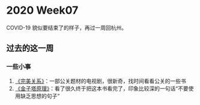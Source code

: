# 2020 Week07

COVID-19 貌似要结束了的样子，再过一周回杭州。

## 过去的这一周

### 一些小事

1. [《完美关系》](https://www.iqiyi.com/a_19rrh47pv1.html)：一部公关题材的电视剧，很新奇，找时间看看公关的一些书
2. [《金子塔原理》](https://book.douban.com/subject/4882120/)：看了很久终于把这本书看完了，印象比较深的一句话“不要使用缺乏思想的句子“
